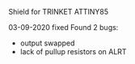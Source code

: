Shield for TRINKET ATTINY85

03-09-2020 fixed
Found 2 bugs:
 - output swapped
 - lack of pullup resistors on ALRT


